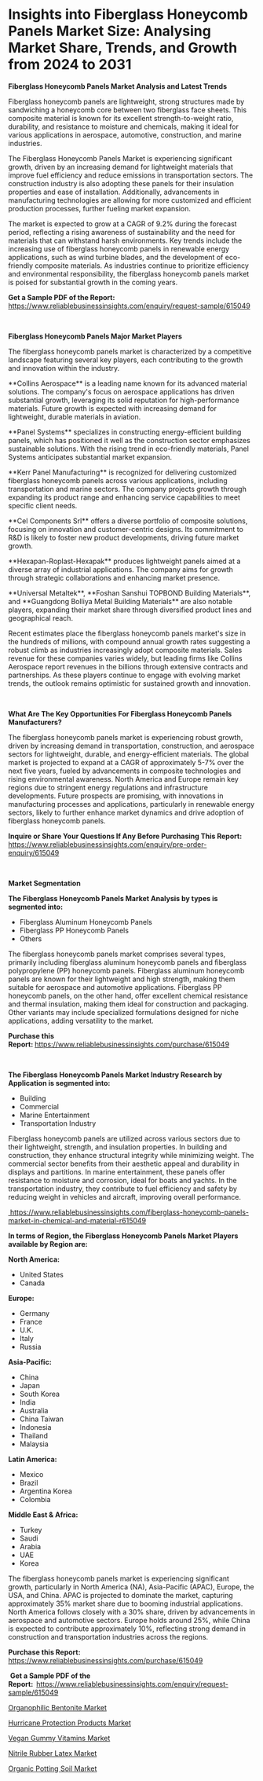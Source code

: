 <p><h1>Insights into Fiberglass Honeycomb Panels Market Size: Analysing Market Share, Trends, and Growth from 2024 to 2031</h1></p><p><strong>Fiberglass Honeycomb Panels Market Analysis and Latest Trends</strong></p>
<p><p>Fiberglass honeycomb panels are lightweight, strong structures made by sandwiching a honeycomb core between two fiberglass face sheets. This composite material is known for its excellent strength-to-weight ratio, durability, and resistance to moisture and chemicals, making it ideal for various applications in aerospace, automotive, construction, and marine industries.</p><p>The Fiberglass Honeycomb Panels Market is experiencing significant growth, driven by an increasing demand for lightweight materials that improve fuel efficiency and reduce emissions in transportation sectors. The construction industry is also adopting these panels for their insulation properties and ease of installation. Additionally, advancements in manufacturing technologies are allowing for more customized and efficient production processes, further fueling market expansion.</p><p>The market is expected to grow at a CAGR of 9.2% during the forecast period, reflecting a rising awareness of sustainability and the need for materials that can withstand harsh environments. Key trends include the increasing use of fiberglass honeycomb panels in renewable energy applications, such as wind turbine blades, and the development of eco-friendly composite materials. As industries continue to prioritize efficiency and environmental responsibility, the fiberglass honeycomb panels market is poised for substantial growth in the coming years.</p></p>
<p><strong>Get a Sample PDF of the Report:&nbsp;</strong> <a href="https://www.reliablebusinessinsights.com/enquiry/request-sample/615049?utm_campaign=116&utm_medium=2&utm_source=Github&utm_content=ia&utm_term=11122024&utm_id=fiberglass-honeycomb-panels">https://www.reliablebusinessinsights.com/enquiry/request-sample/615049</a></p>
<p>&nbsp;</p>
<p><strong>Fiberglass Honeycomb Panels Major Market Players</strong></p>
<p><p>The fiberglass honeycomb panels market is characterized by a competitive landscape featuring several key players, each contributing to the growth and innovation within the industry.</p><p>**Collins Aerospace** is a leading name known for its advanced material solutions. The company's focus on aerospace applications has driven substantial growth, leveraging its solid reputation for high-performance materials. Future growth is expected with increasing demand for lightweight, durable materials in aviation.</p><p>**Panel Systems** specializes in constructing energy-efficient building panels, which has positioned it well as the construction sector emphasizes sustainable solutions. With the rising trend in eco-friendly materials, Panel Systems anticipates substantial market expansion.</p><p>**Kerr Panel Manufacturing** is recognized for delivering customized fiberglass honeycomb panels across various applications, including transportation and marine sectors. The company projects growth through expanding its product range and enhancing service capabilities to meet specific client needs.</p><p>**Cel Components Srl** offers a diverse portfolio of composite solutions, focusing on innovation and customer-centric designs. Its commitment to R&D is likely to foster new product developments, driving future market growth.</p><p>**Hexapan-Roplast-Hexapak** produces lightweight panels aimed at a diverse array of industrial applications. The company aims for growth through strategic collaborations and enhancing market presence.</p><p>**Universal Metaltek**, **Foshan Sanshui TOPBOND Building Materials**, and **Guangdong Bolliya Metal Building Materials** are also notable players, expanding their market share through diversified product lines and geographical reach.</p><p>Recent estimates place the fiberglass honeycomb panels market's size in the hundreds of millions, with compound annual growth rates suggesting a robust climb as industries increasingly adopt composite materials. Sales revenue for these companies varies widely, but leading firms like Collins Aerospace report revenues in the billions through extensive contracts and partnerships. As these players continue to engage with evolving market trends, the outlook remains optimistic for sustained growth and innovation.</p></p>
<p>&nbsp;</p>
<p><strong>What Are The Key Opportunities For Fiberglass Honeycomb Panels Manufacturers?</strong></p>
<p><p>The fiberglass honeycomb panels market is experiencing robust growth, driven by increasing demand in transportation, construction, and aerospace sectors for lightweight, durable, and energy-efficient materials. The global market is projected to expand at a CAGR of approximately 5-7% over the next five years, fueled by advancements in composite technologies and rising environmental awareness. North America and Europe remain key regions due to stringent energy regulations and infrastructure developments. Future prospects are promising, with innovations in manufacturing processes and applications, particularly in renewable energy sectors, likely to further enhance market dynamics and drive adoption of fiberglass honeycomb panels.</p></p>
<p><strong>Inquire or Share Your Questions If Any Before Purchasing This Report:</strong> <a href="https://www.reliablebusinessinsights.com/enquiry/pre-order-enquiry/615049?utm_campaign=116&utm_medium=2&utm_source=Github&utm_content=ia&utm_term=11122024&utm_id=fiberglass-honeycomb-panels">https://www.reliablebusinessinsights.com/enquiry/pre-order-enquiry/615049</a></p>
<p>&nbsp;</p>
<p><strong>Market Segmentation</strong></p>
<p><strong>The Fiberglass Honeycomb Panels Market Analysis by types is segmented into:</strong></p>
<p><ul><li>Fiberglass Aluminum Honeycomb Panels</li><li>Fiberglass PP Honeycomb Panels</li><li>Others</li></ul></p>
<p><p>The fiberglass honeycomb panels market comprises several types, primarily including fiberglass aluminum honeycomb panels and fiberglass polypropylene (PP) honeycomb panels. Fiberglass aluminum honeycomb panels are known for their lightweight and high strength, making them suitable for aerospace and automotive applications. Fiberglass PP honeycomb panels, on the other hand, offer excellent chemical resistance and thermal insulation, making them ideal for construction and packaging. Other variants may include specialized formulations designed for niche applications, adding versatility to the market.</p></p>
<p><strong>Purchase this Report:&nbsp;</strong><a href="https://www.reliablebusinessinsights.com/purchase/615049?utm_campaign=116&utm_medium=2&utm_source=Github&utm_content=ia&utm_term=11122024&utm_id=fiberglass-honeycomb-panels">https://www.reliablebusinessinsights.com/purchase/615049</a></p>
<p>&nbsp;</p>
<p><strong>The Fiberglass Honeycomb Panels Market Industry Research by Application is segmented into:</strong></p>
<p><ul><li>Building</li><li>Commercial</li><li>Marine Entertainment</li><li>Transportation Industry</li></ul></p>
<p><p>Fiberglass honeycomb panels are utilized across various sectors due to their lightweight, strength, and insulation properties. In building and construction, they enhance structural integrity while minimizing weight. The commercial sector benefits from their aesthetic appeal and durability in displays and partitions. In marine entertainment, these panels offer resistance to moisture and corrosion, ideal for boats and yachts. In the transportation industry, they contribute to fuel efficiency and safety by reducing weight in vehicles and aircraft, improving overall performance.</p></p>
<p><a href="https://www.reliablebusinessinsights.com/fiberglass-honeycomb-panels-market-in-chemical-and-material-r615049?utm_campaign=116&utm_medium=2&utm_source=Github&utm_content=ia&utm_term=11122024&utm_id=fiberglass-honeycomb-panels">&nbsp;https://www.reliablebusinessinsights.com/fiberglass-honeycomb-panels-market-in-chemical-and-material-r615049</a></p>
<p><strong>In terms of Region, the Fiberglass Honeycomb Panels Market Players available by Region are:</strong></p>
<p>
    <p> <strong> North America: </strong>
        <ul>
            <li>United States</li>
            <li>Canada</li>
        </ul>
        </p> 
    <p> <strong> Europe: </strong>
        <ul>
            <li>Germany</li>
            <li>France</li>
            <li>U.K.</li>
            <li>Italy</li>
            <li>Russia</li>
        </ul>
        </p> 
    <p> <strong> Asia-Pacific: </strong>
        <ul>
            <li>China</li>
            <li>Japan</li>
            <li>South Korea</li>
            <li>India</li>
            <li>Australia</li>
            <li>China Taiwan</li>
            <li>Indonesia</li>
            <li>Thailand</li>
            <li>Malaysia</li>
        </ul>
        </p> 
    <p> <strong> Latin America: </strong>
        <ul>
            <li>Mexico</li>
            <li>Brazil</li>
            <li>Argentina Korea</li>
            <li>Colombia</li>
        </ul>
        </p> 
    <p> <strong> Middle East & Africa: </strong>
        <ul>
            <li>Turkey</li>
            <li>Saudi</li>
            <li>Arabia</li>
            <li>UAE</li>
            <li>Korea</li>
        </ul>
    </p>
    </p>
<p><p>The fiberglass honeycomb panels market is experiencing significant growth, particularly in North America (NA), Asia-Pacific (APAC), Europe, the USA, and China. APAC is projected to dominate the market, capturing approximately 35% market share due to booming industrial applications. North America follows closely with a 30% share, driven by advancements in aerospace and automotive sectors. Europe holds around 25%, while China is expected to contribute approximately 10%, reflecting strong demand in construction and transportation industries across the regions.</p></p>
<p><strong>Purchase this Report: </strong><a href="https://www.reliablebusinessinsights.com/purchase/615049?utm_campaign=116&utm_medium=2&utm_source=Github&utm_content=ia&utm_term=11122024&utm_id=fiberglass-honeycomb-panels">https://www.reliablebusinessinsights.com/purchase/615049</a></p>
<p>&nbsp;<strong>Get a Sample PDF of the Report:&nbsp;&nbsp;</strong><a href="https://www.reliablebusinessinsights.com/enquiry/request-sample/615049?utm_campaign=116&utm_medium=2&utm_source=Github&utm_content=ia&utm_term=11122024&utm_id=fiberglass-honeycomb-panels">https://www.reliablebusinessinsights.com/enquiry/request-sample/615049</a></p>
<p><strong></strong></p>
<p><p><a href="https://github.com/flnordan65e0/Market-Research-Report-List-1/blob/main/organophilic-bentonite-market.md?utm_campaign=116&utm_medium=2&utm_source=Github&utm_content=ia&utm_term=11122024&utm_id=fiberglass-honeycomb-panels">Organophilic Bentonite Market</a></p><p><a href="https://www.linkedin.com/pulse/hurricane-protection-products-market-overview-services-kbwic?utm_campaign=116&utm_medium=2&utm_source=Github&utm_content=ia&utm_term=11122024&utm_id=fiberglass-honeycomb-panels">Hurricane Protection Products Market</a></p><p><a href="https://github.com/lindaopodray/Market-Research-Report-List-1/blob/main/vegan-gummy-vitamins-market.md?utm_campaign=116&utm_medium=2&utm_source=Github&utm_content=ia&utm_term=11122024&utm_id=fiberglass-honeycomb-panels">Vegan Gummy Vitamins Market</a></p><p><a href="https://www.linkedin.com/pulse/rev-athenaur-okk4f?utm_campaign=116&utm_medium=2&utm_source=Github&utm_content=ia&utm_term=11122024&utm_id=fiberglass-honeycomb-panels">Nitrile Rubber Latex Market</a></p><p><a href="https://www.linkedin.com/pulse/organic-potting-soil-market-size-2024-2031-cagr-7-focus-brorc?utm_campaign=116&utm_medium=2&utm_source=Github&utm_content=ia&utm_term=11122024&utm_id=fiberglass-honeycomb-panels">Organic Potting Soil Market</a></p></p>